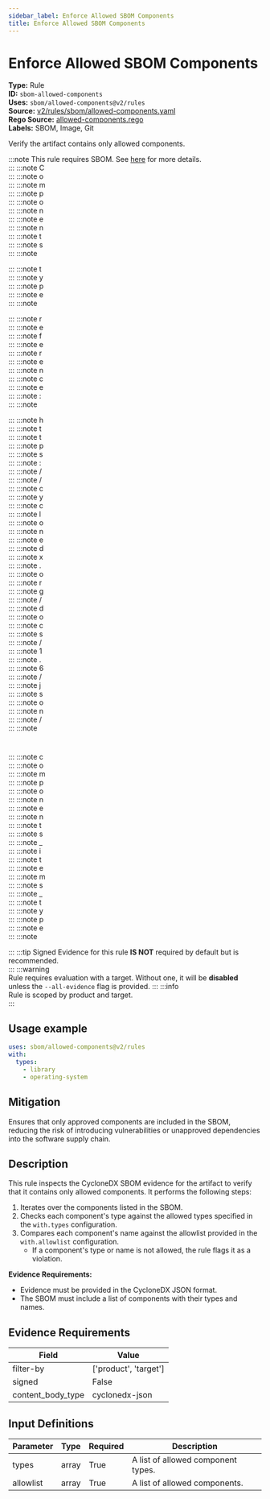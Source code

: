 ```yaml
---
sidebar_label: Enforce Allowed SBOM Components
title: Enforce Allowed SBOM Components
---  
```

# Enforce Allowed SBOM Components  
**Type:** Rule  
**ID:** `sbom-allowed-components`  
**Uses:** `sbom/allowed-components@v2/rules`  
**Source:** [v2/rules/sbom/allowed-components.yaml](https://github.com/scribe-public/sample-policies/blob/main/v2/rules/sbom/allowed-components.yaml)  
**Rego Source:** [allowed-components.rego](https://github.com/scribe-public/sample-policies/blob/main/v2/rules/sbom/allowed-components.rego)  
**Labels:** SBOM, Image, Git  

Verify the artifact contains only allowed components.

:::note 
This rule requires SBOM. See [here](https://scribe-security.netlify.app/docs/valint/sbom) for more details.  
::: 
:::note 
C  
::: 
:::note 
o  
::: 
:::note 
m  
::: 
:::note 
p  
::: 
:::note 
o  
::: 
:::note 
n  
::: 
:::note 
e  
::: 
:::note 
n  
::: 
:::note 
t  
::: 
:::note 
s  
::: 
:::note 
   
::: 
:::note 
t  
::: 
:::note 
y  
::: 
:::note 
p  
::: 
:::note 
e  
::: 
:::note 
   
::: 
:::note 
r  
::: 
:::note 
e  
::: 
:::note 
f  
::: 
:::note 
e  
::: 
:::note 
r  
::: 
:::note 
e  
::: 
:::note 
n  
::: 
:::note 
c  
::: 
:::note 
e  
::: 
:::note 
:  
::: 
:::note 
   
::: 
:::note 
h  
::: 
:::note 
t  
::: 
:::note 
t  
::: 
:::note 
p  
::: 
:::note 
s  
::: 
:::note 
:  
::: 
:::note 
/  
::: 
:::note 
/  
::: 
:::note 
c  
::: 
:::note 
y  
::: 
:::note 
c  
::: 
:::note 
l  
::: 
:::note 
o  
::: 
:::note 
n  
::: 
:::note 
e  
::: 
:::note 
d  
::: 
:::note 
x  
::: 
:::note 
.  
::: 
:::note 
o  
::: 
:::note 
r  
::: 
:::note 
g  
::: 
:::note 
/  
::: 
:::note 
d  
::: 
:::note 
o  
::: 
:::note 
c  
::: 
:::note 
s  
::: 
:::note 
/  
::: 
:::note 
1  
::: 
:::note 
.  
::: 
:::note 
6  
::: 
:::note 
/  
::: 
:::note 
j  
::: 
:::note 
s  
::: 
:::note 
o  
::: 
:::note 
n  
::: 
:::note 
/  
::: 
:::note 
#  
::: 
:::note 
c  
::: 
:::note 
o  
::: 
:::note 
m  
::: 
:::note 
p  
::: 
:::note 
o  
::: 
:::note 
n  
::: 
:::note 
e  
::: 
:::note 
n  
::: 
:::note 
t  
::: 
:::note 
s  
::: 
:::note 
_  
::: 
:::note 
i  
::: 
:::note 
t  
::: 
:::note 
e  
::: 
:::note 
m  
::: 
:::note 
s  
::: 
:::note 
_  
::: 
:::note 
t  
::: 
:::note 
y  
::: 
:::note 
p  
::: 
:::note 
e  
::: 
:::note 

  
::: 
:::tip 
Signed Evidence for this rule **IS NOT** required by default but is recommended.  
::: 
:::warning  
Rule requires evaluation with a target. Without one, it will be **disabled** unless the `--all-evidence` flag is provided.
::: 
:::info  
Rule is scoped by product and target.  
:::  

## Usage example

```yaml
uses: sbom/allowed-components@v2/rules
with:
  types:
    - library
    - operating-system
```

## Mitigation  
Ensures that only approved components are included in the SBOM, reducing the risk of introducing vulnerabilities or unapproved dependencies into the software supply chain.



## Description  
This rule inspects the CycloneDX SBOM evidence for the artifact to verify that it contains only allowed components.
It performs the following steps:

1. Iterates over the components listed in the SBOM.
2. Checks each component's type against the allowed types specified in the `with.types` configuration.
3. Compares each component's name against the allowlist provided in the `with.allowlist` configuration.
   - If a component's type or name is not allowed, the rule flags it as a violation.

**Evidence Requirements:**
- Evidence must be provided in the CycloneDX JSON format.
- The SBOM must include a list of components with their types and names.


## Evidence Requirements  
| Field | Value |
|-------|-------|
| filter-by | ['product', 'target'] |
| signed | False |
| content_body_type | cyclonedx-json |

## Input Definitions  
| Parameter | Type | Required | Description |
|-----------|------|----------|-------------|
| types | array | True | A list of allowed component types. |
| allowlist | array | True | A list of allowed components. |


